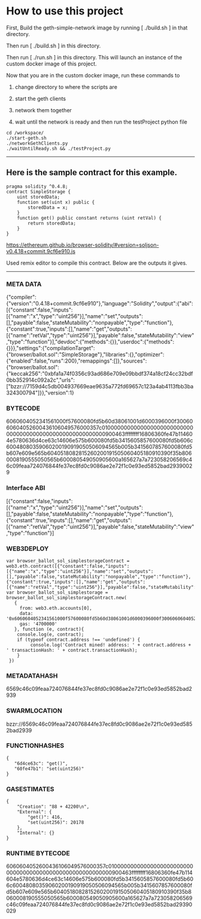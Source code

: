 # How to use this project

First, Build the geth-simple-network image by running [ ./build.sh ] in that directory.

Then run [ ./build.sh ] in this directory.

Then run [ ./run.sh ] in this directory. This will launch an instance of the custom docker image of this project.

Now that you are in the custom docker image, run these commands to 

1) change directory to where the scripts are

2) start the geth clients 

3) network them together 

4) wait until the network is ready and then run the testProject python file

```
cd /workspace/
./start-geth.sh 
./networkGethClients.py 
./waitUntilReady.sh && ./testProject.py
```
-------

## Here is the sample contract for this example.

```
pragma solidity ^0.4.8;
contract SimpleStorage {
    uint storedData;
    function set(uint x) public {
        storedData = x;
    }
    function get() public constant returns (uint retVal) {
        return storedData;
    }
}
```

https://ethereum.github.io/browser-solidity/#version=soljson-v0.4.18+commit.9cf6e910.js

Used remix editor to compile this contract. Below are the outputs it gives.

-------

### META DATA

{"compiler":{"version":"0.4.18+commit.9cf6e910"},"language":"Solidity","output":{"abi":[{"constant":false,"inputs":[{"name":"x","type":"uint256"}],"name":"set","outputs":[],"payable":false,"stateMutability":"nonpayable","type":"function"},{"constant":true,"inputs":[],"name":"get","outputs":[{"name":"retVal","type":"uint256"}],"payable":false,"stateMutability":"view","type":"function"}],"devdoc":{"methods":{}},"userdoc":{"methods":{}}},"settings":{"compilationTarget":{"browser/ballot.sol":"SimpleStorage"},"libraries":{},"optimizer":{"enabled":false,"runs":200},"remappings":[]},"sources":{"browser/ballot.sol":{"keccak256":"0xbfa1a74f0356c93ad686e709e09bbdf374a18cf24cc32bdf0bb352914c092a2c","urls":["bzzr://7159d4c5db004937669eae9635a772fd69657c123a4ab4113fbb3ba324300794"]}},"version":1}

### BYTECODE

6060604052341561000f57600080fd5b60d38061001d6000396000f3006060604052600436106049576000357c0100000000000000000000000000000000000000000000000000000000900463ffffffff16806360fe47b114604e5780636d4ce63c14606e575b600080fd5b3415605857600080fd5b606c60048080359060200190919050506094565b005b3415607857600080fd5b607e609e565b6040518082815260200191505060405180910390f35b8060008190555050565b600080549050905600a165627a7a723058206569c46c09feaa724076844fe37ec8fd0c9086ae2e72f1c0e93ed5852bad29390029

### Interface ABI

[{"constant":false,"inputs":[{"name":"x","type":"uint256"}],"name":"set","outputs":[],"payable":false,"stateMutability":"nonpayable","type":"function"},{"constant":true,"inputs":[],"name":"get","outputs":[{"name":"retVal","type":"uint256"}],"payable":false,"stateMutability":"view","type":"function"}]

### WEB3DEPLOY
```
var browser_ballot_sol_simplestorageContract = web3.eth.contract([{"constant":false,"inputs":[{"name":"x","type":"uint256"}],"name":"set","outputs":[],"payable":false,"stateMutability":"nonpayable","type":"function"},{"constant":true,"inputs":[],"name":"get","outputs":[{"name":"retVal","type":"uint256"}],"payable":false,"stateMutability":"view","type":"function"}]);
var browser_ballot_sol_simplestorage = browser_ballot_sol_simplestorageContract.new(
   {
     from: web3.eth.accounts[0], 
     data: '0x6060604052341561000f57600080fd5b60d38061001d6000396000f3006060604052600436106049576000357c0100000000000000000000000000000000000000000000000000000000900463ffffffff16806360fe47b114604e5780636d4ce63c14606e575b600080fd5b3415605857600080fd5b606c60048080359060200190919050506094565b005b3415607857600080fd5b607e609e565b6040518082815260200191505060405180910390f35b8060008190555050565b600080549050905600a165627a7a723058206569c46c09feaa724076844fe37ec8fd0c9086ae2e72f1c0e93ed5852bad29390029', 
     gas: '4700000'
   }, function (e, contract){
    console.log(e, contract);
    if (typeof contract.address !== 'undefined') {
         console.log('Contract mined! address: ' + contract.address + ' transactionHash: ' + contract.transactionHash);
    }
 })
```

### METADATAHASH
 
6569c46c09feaa724076844fe37ec8fd0c9086ae2e72f1c0e93ed5852bad2939
 
### SWARMLOCATION
 
bzzr://6569c46c09feaa724076844fe37ec8fd0c9086ae2e72f1c0e93ed5852bad2939
 
### FUNCTIONHASHES

```
{
   "6d4ce63c": "get()",
   "60fe47b1": "set(uint256)"
}
```

### GASESTIMATES

```
{
    "Creation": "88 + 42200\n",
    "External": {
        "get()": 416,
        "set(uint256)": 20178
    },
    "Internal": {}
}
```

### RUNTIME BYTECODE

6060604052600436106049576000357c0100000000000000000000000000000000000000000000000000000000900463ffffffff16806360fe47b114604e5780636d4ce63c14606e575b600080fd5b3415605857600080fd5b606c60048080359060200190919050506094565b005b3415607857600080fd5b607e609e565b6040518082815260200191505060405180910390f35b8060008190555050565b600080549050905600a165627a7a723058206569c46c09feaa724076844fe37ec8fd0c9086ae2e72f1c0e93ed5852bad29390029


